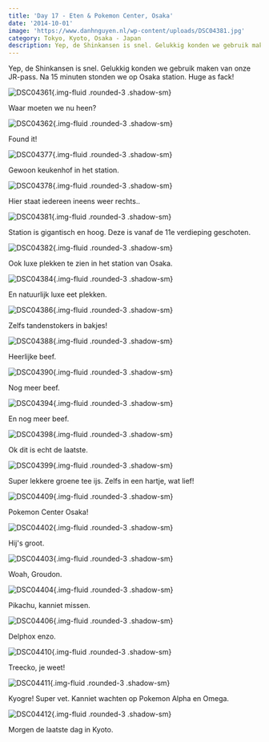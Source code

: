 ```yaml
---
title: 'Day 17 - Eten & Pokemon Center, Osaka'
date: '2014-10-01'
image: 'https://www.danhnguyen.nl/wp-content/uploads/DSC04381.jpg'
category: Tokyo, Kyoto, Osaka - Japan
description: Yep, de Shinkansen is snel. Gelukkig konden we gebruik maken van onze JR-pass. Na 15 minuten stonden...
---
```


Yep, de Shinkansen is snel. Gelukkig konden we gebruik maken van onze JR-pass. Na 15 minuten stonden we op Osaka station. Huge as fack!

![DSC04361](https://www.danhnguyen.nl/wp-content/uploads/DSC04361-1024x575.jpg){.img-fluid .rounded-3 .shadow-sm}

Waar moeten we nu heen?

![DSC04362](https://www.danhnguyen.nl/wp-content/uploads/DSC04362-1024x575.jpg){.img-fluid .rounded-3 .shadow-sm}

Found it!

![DSC04377](https://www.danhnguyen.nl/wp-content/uploads/DSC04377-1024x575.jpg){.img-fluid .rounded-3 .shadow-sm}

Gewoon keukenhof in het station.

![DSC04378](https://www.danhnguyen.nl/wp-content/uploads/DSC04378-1024x575.jpg){.img-fluid .rounded-3 .shadow-sm}

Hier staat iedereen ineens weer rechts..

![DSC04381](https://www.danhnguyen.nl/wp-content/uploads/DSC04381-1024x575.jpg){.img-fluid .rounded-3 .shadow-sm}

Station is gigantisch en hoog. Deze is vanaf de 11e verdieping geschoten.

![DSC04382](https://www.danhnguyen.nl/wp-content/uploads/DSC04382-1024x575.jpg){.img-fluid .rounded-3 .shadow-sm}

Ook luxe plekken te zien in het station van Osaka.

![DSC04384](https://www.danhnguyen.nl/wp-content/uploads/DSC04384-1024x575.jpg){.img-fluid .rounded-3 .shadow-sm}

En natuurlijk luxe eet plekken.

![DSC04386](https://www.danhnguyen.nl/wp-content/uploads/DSC04386-1024x575.jpg){.img-fluid .rounded-3 .shadow-sm}

Zelfs tandenstokers in bakjes!

![DSC04388](https://www.danhnguyen.nl/wp-content/uploads/DSC04388-1024x575.jpg){.img-fluid .rounded-3 .shadow-sm}

Heerlijke beef.

![DSC04390](https://www.danhnguyen.nl/wp-content/uploads/DSC04390-1024x575.jpg){.img-fluid .rounded-3 .shadow-sm}

Nog meer beef.

![DSC04394](https://www.danhnguyen.nl/wp-content/uploads/DSC04394-1024x575.jpg){.img-fluid .rounded-3 .shadow-sm}

En nog meer beef.

![DSC04398](https://www.danhnguyen.nl/wp-content/uploads/DSC04398-1024x575.jpg){.img-fluid .rounded-3 .shadow-sm}

Ok dit is echt de laatste.

![DSC04399](https://www.danhnguyen.nl/wp-content/uploads/DSC04399-1024x575.jpg){.img-fluid .rounded-3 .shadow-sm}

Super lekkere groene tee ijs. Zelfs in een hartje, wat lief!

![DSC04409](https://www.danhnguyen.nl/wp-content/uploads/DSC04409-1024x575.jpg){.img-fluid .rounded-3 .shadow-sm}

Pokemon Center Osaka!

![DSC04402](https://www.danhnguyen.nl/wp-content/uploads/DSC04402-1024x575.jpg){.img-fluid .rounded-3 .shadow-sm}

Hij's groot.

![DSC04403](https://www.danhnguyen.nl/wp-content/uploads/DSC04403-1024x575.jpg){.img-fluid .rounded-3 .shadow-sm}

Woah, Groudon.

![DSC04404](https://www.danhnguyen.nl/wp-content/uploads/DSC04404-1024x575.jpg){.img-fluid .rounded-3 .shadow-sm}

Pikachu, kanniet missen.

![DSC04406](https://www.danhnguyen.nl/wp-content/uploads/DSC04406-1024x575.jpg){.img-fluid .rounded-3 .shadow-sm}

Delphox enzo.

![DSC04410](https://www.danhnguyen.nl/wp-content/uploads/DSC04410-1024x575.jpg){.img-fluid .rounded-3 .shadow-sm}

Treecko, je weet!

![DSC04411](https://www.danhnguyen.nl/wp-content/uploads/DSC04411-1024x575.jpg){.img-fluid .rounded-3 .shadow-sm}

Kyogre! Super vet. Kanniet wachten op Pokemon Alpha en Omega.

![DSC04412](https://www.danhnguyen.nl/wp-content/uploads/DSC04412-575x1024.jpg){.img-fluid .rounded-3 .shadow-sm}

Morgen de laatste dag in Kyoto.
